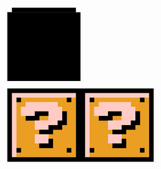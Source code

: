[![better block](https://github.com/meduzen/meduzen/raw/master/block.svg)](https://block.sunappu.net)

[![better block](https://github.com/meduzen/meduzen/raw/master/block-smb3.svg)](https://block.sunappu.net)[![better block](https://github.com/meduzen/meduzen/raw/master/block-smb3.svg)](https://block.sunappu.net)

<!--
**meduzen/meduzen** is a ✨ _special_ ✨ repository because its `README.md` (this file) appears on your GitHub profile.

Here are some ideas to get you started:

- 🔭 I’m currently working on ...
- 🌱 I’m currently learning ...
- 👯 I’m looking to collaborate on ...
- 🤔 I’m looking for help with ...
- 💬 Ask me about ...
- 📫 How to reach me: ...
- 😄 Pronouns: ...
- ⚡ Fun fact: ...
-->
